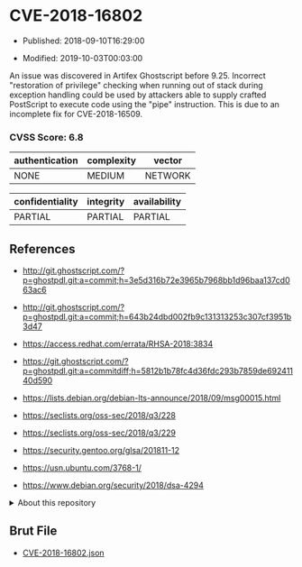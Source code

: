 # CVE-2018-16802

- Published: 2018-09-10T16:29:00

- Modified: 2019-10-03T00:03:00

An issue was discovered in Artifex Ghostscript before 9.25. Incorrect "restoration of privilege" checking when running out of stack during exception handling could be used by attackers able to supply crafted PostScript to execute code using the "pipe" instruction. This is due to an incomplete fix for CVE-2018-16509.

### CVSS Score: **6.8**

| authentication | complexity | vector |
| --- | --- | --- |
| NONE | MEDIUM | NETWORK |

| confidentiality | integrity | availability |
| --- | --- | --- |
| PARTIAL | PARTIAL | PARTIAL |

## References

* http://git.ghostscript.com/?p=ghostpdl.git;a=commit;h=3e5d316b72e3965b7968bb1d96baa137cd063ac6

* http://git.ghostscript.com/?p=ghostpdl.git;a=commit;h=643b24dbd002fb9c131313253c307cf3951b3d47

* https://access.redhat.com/errata/RHSA-2018:3834

* https://git.ghostscript.com/?p=ghostpdl.git;a=commitdiff;h=5812b1b78fc4d36fdc293b7859de69241140d590

* https://lists.debian.org/debian-lts-announce/2018/09/msg00015.html

* https://seclists.org/oss-sec/2018/q3/228

* https://seclists.org/oss-sec/2018/q3/229

* https://security.gentoo.org/glsa/201811-12

* https://usn.ubuntu.com/3768-1/

* https://www.debian.org/security/2018/dsa-4294

<details>
<summary>About this repository</summary> 

  This repository is part of the project [Live Hack CVE](https://github.com/Live-Hack-CVE). Main website can be found [www.live-hack.org](https://www.live-hack.org) 
  
  Made by [Sn0wAlice](https://github.com/Sn0wAlice) for the people that care about security and need to have a feed of the latest CVEs. Hope you enjoy it, don't forget to star the repo and follow me on [Twitter](https://twitter.com/Sn0wAlice) and [Github](https://github.com/Sn0wAlice). And that is my [personnal website](https://www.alice-snow.me/)

  - [Home Page](https://github.com/Live-Hack-CVE)
  - [Framework](https://github.com/Live-Hack-CVE/cve-framework)
  - [CVE database](https://github.com/Live-Hack-CVE/full_database)
  - [Changelog](https://github.com/Live-Hack-CVE/Changelog)
</details>

## Brut File

* [CVE-2018-16802.json](https://raw.githubusercontent.com/Live-Hack-CVE/full_database/main/cves/2018/CVE-2018-16802.json)

